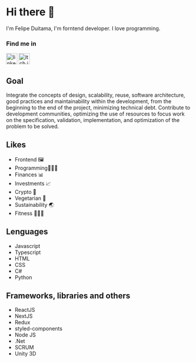 # Hi there 👋
I'm Felipe Duitama, I'm forntend developer. I love programming.

### Find me in
<p>
  <a href="https://www.linkedin.com/in/felipedc09/"><img src="https://openvisualfx.com/wp-content/uploads/2019/10/linkedin-icon-logo-png-transparent.png" alt="linkedin" width="30"/></a> 
  <a href="https://felipedc09.itch.io"><img src="https://static-00.iconduck.com/assets.00/itch-io-icon-512x512-wwio9bi8.png" alt="itch.io" width="30"/></a>
</p>

## Goal
Integrate the concepts of design, scalability, reuse, software architecture, good practices and maintainability within the development, from the beginning to the end of the project, minimizing technical debt. Contribute to development communities, optimizing the use of resources to focus work on the specification, validation, implementation, and optimization of the problem to be solved.

## Likes
- Frontend 🖼
- Programming🧑🏽‍💻
- Finances 📊
- Investments 📈
- Crypto 🔐
- Vegetarian 🌱 
- Sustainability 🌏
- Fitness 🏃🏻‍♀️

## Lenguages
- Javascript
- Typescript
- HTML
- CSS
- C#
- Python

## Frameworks, libraries and others
- ReactJS
- NextJS
- Redux
- styled-components
- Node JS
- .Net
- SCRUM
- Unity 3D

<!--
**felipedc09/felipedc09** is a ✨ _special_ ✨ repository because its `README.md` (this file) appears on your GitHub profile.

Here are some ideas to get you started:

- 🔭 I’m currently working on ...
- 🌱 I’m currently learning ...
- 👯 I’m looking to collaborate on ...
- 🤔 I’m looking for help with ...
- 💬 Ask me about ...
- 📫 How to reach me: ...
- 😄 Pronouns: ...
- ⚡ Fun fact: ...
-->

